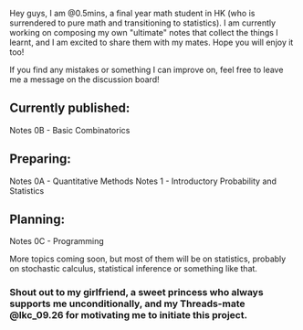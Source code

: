Hey guys, I am @0.5mins, a final year math student in HK (who is surrendered to pure math and transitioning to statistics). I am currently working on composing my own "ultimate" notes that collect the things I learnt, and I am excited to share them with my mates. Hope you will enjoy it too!

If you find any mistakes or something I can improve on, feel free to leave me a message on the discussion board!

## Currently published:

Notes 0B - Basic Combinatorics

## Preparing:

Notes 0A - Quantitative Methods
Notes 1 - Introductory Probability and Statistics

## Planning:

Notes 0C - Programming

More topics coming soon, but most of them will be on statistics, probably on stochastic calculus, statistical inference or something like that.

### Shout out to my girlfriend, a sweet princess who always supports me unconditionally, and my Threads-mate @lkc_09.26 for motivating me to initiate this project.
